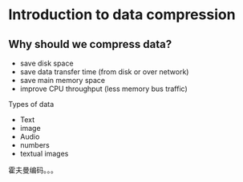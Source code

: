 

# Introduction to data compression

## Why should we compress data?

* save disk space
* save data transfer time (from disk or over network)
* save main memory space 
* improve CPU throughput (less memory bus traffic)

Types of data
* Text
* image
* Audio
* numbers
* textual images


霍夫曼编码。。。

